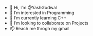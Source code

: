 - 👋 Hi, I’m @YashGodwal
- 👀 I’m interested in Programming
- 🌱 I’m currently learning C++
- 💞️ I’m looking to collaborate on Projects
- 📫 Reach me throgh my gmail

<!---
YashGodwal/YashGodwal is a ✨ special ✨ repository because its `README.md` (this file) appears on your GitHub profile.
You can click the Preview link to take a look at your changes.
--->
